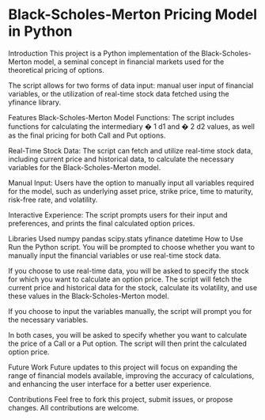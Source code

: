 # Black-Scholes-Merton Pricing Model in Python
Introduction
This project is a Python implementation of the Black-Scholes-Merton model, a seminal concept in financial markets used for the theoretical pricing of options.

The script allows for two forms of data input: manual user input of financial variables, or the utilization of real-time stock data fetched using the yfinance library.

Features
Black-Scholes-Merton Model Functions: The script includes functions for calculating the intermediary 
�
1
d1 and 
�
2
d2 values, as well as the final pricing for both Call and Put options.

Real-Time Stock Data: The script can fetch and utilize real-time stock data, including current price and historical data, to calculate the necessary variables for the Black-Scholes-Merton model.

Manual Input: Users have the option to manually input all variables required for the model, such as underlying asset price, strike price, time to maturity, risk-free rate, and volatility.

Interactive Experience: The script prompts users for their input and preferences, and prints the final calculated option prices.

Libraries Used
numpy
pandas
scipy.stats
yfinance
datetime
How to Use
Run the Python script. You will be prompted to choose whether you want to manually input the financial variables or use real-time stock data.

If you choose to use real-time data, you will be asked to specify the stock for which you want to calculate an option price. The script will fetch the current price and historical data for the stock, calculate its volatility, and use these values in the Black-Scholes-Merton model.

If you choose to input the variables manually, the script will prompt you for the necessary variables.

In both cases, you will be asked to specify whether you want to calculate the price of a Call or a Put option. The script will then print the calculated option price.

Future Work
Future updates to this project will focus on expanding the range of financial models available, improving the accuracy of calculations, and enhancing the user interface for a better user experience.

Contributions
Feel free to fork this project, submit issues, or propose changes. All contributions are welcome.

